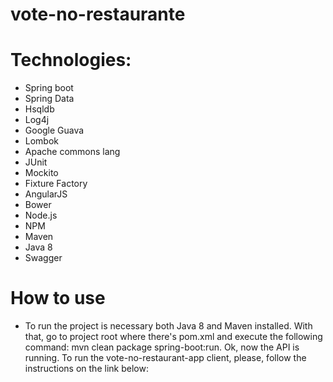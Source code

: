 # vote-no-restaurante

# Technologies:
- Spring boot
- Spring Data
- Hsqldb
- Log4j
- Google Guava
- Lombok
- Apache commons lang
- JUnit
- Mockito
- Fixture Factory
- AngularJS
- Bower
- Node.js
- NPM
- Maven
- Java 8
- Swagger

# How to use
- To run the project is necessary both Java 8 and Maven installed. With that, go to project root where there's pom.xml and execute the following command:  mvn clean package spring-boot:run. 
Ok, now the API is running. To run the vote-no-restaurant-app client, please, follow the instructions on the link below:

